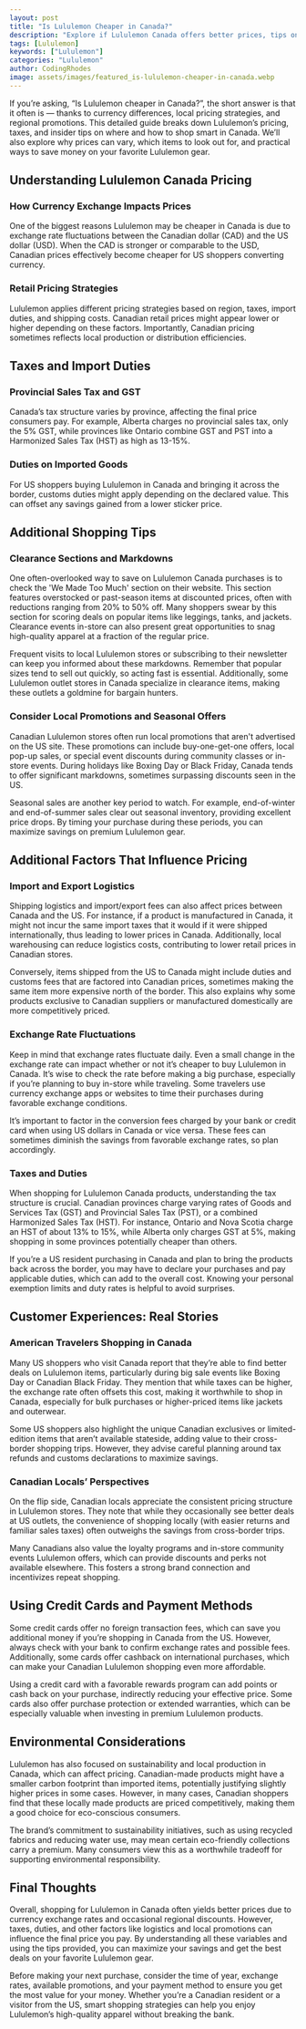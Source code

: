 ```yaml
---
layout: post
title: "Is Lululemon Cheaper in Canada?"
description: "Explore if Lululemon Canada offers better prices, tips on saving, and factors affecting costs for shoppers across borders."
tags: [Lululemon]
keywords: ["Lululemon"]
categories: "Lululemon"
author: CodingRhodes
image: assets/images/featured_is-lululemon-cheaper-in-canada.webp
---
```


If you’re asking, “Is Lululemon cheaper in Canada?”, the short answer is that it often is — thanks to currency differences, local pricing strategies, and regional promotions. This detailed guide breaks down Lululemon’s pricing, taxes, and insider tips on where and how to shop smart in Canada. We’ll also explore why prices can vary, which items to look out for, and practical ways to save money on your favorite Lululemon gear.

## Understanding Lululemon Canada Pricing

### How Currency Exchange Impacts Prices

One of the biggest reasons Lululemon may be cheaper in Canada is due to exchange rate fluctuations between the Canadian dollar (CAD) and the US dollar (USD). When the CAD is stronger or comparable to the USD, Canadian prices effectively become cheaper for US shoppers converting currency.

### Retail Pricing Strategies

Lululemon applies different pricing strategies based on region, taxes, import duties, and shipping costs. Canadian retail prices might appear lower or higher depending on these factors. Importantly, Canadian pricing sometimes reflects local production or distribution efficiencies.

## Taxes and Import Duties

<ins class="adsbygoogle"
     style="display:block"
     data-ad-client="ca-pub-2784742237479601"
     data-ad-slot="3760872290"
     data-ad-format="auto"
     data-full-width-responsive="true"></ins>
<script>
     (adsbygoogle = window.adsbygoogle || []).push({});
</script>

### Provincial Sales Tax and GST

Canada’s tax structure varies by province, affecting the final price consumers pay. For example, Alberta charges no provincial sales tax, only the 5% GST, while provinces like Ontario combine GST and PST into a Harmonized Sales Tax (HST) as high as 13-15%.

### Duties on Imported Goods

For US shoppers buying Lululemon in Canada and bringing it across the border, customs duties might apply depending on the declared value. This can offset any savings gained from a lower sticker price.

## Additional Shopping Tips

### Clearance Sections and Markdowns

One often-overlooked way to save on Lululemon Canada purchases is to check the 'We Made Too Much' section on their website. This section features overstocked or past-season items at discounted prices, often with reductions ranging from 20% to 50% off. Many shoppers swear by this section for scoring deals on popular items like leggings, tanks, and jackets. Clearance events in-store can also present great opportunities to snag high-quality apparel at a fraction of the regular price.

Frequent visits to local Lululemon stores or subscribing to their newsletter can keep you informed about these markdowns. Remember that popular sizes tend to sell out quickly, so acting fast is essential. Additionally, some Lululemon outlet stores in Canada specialize in clearance items, making these outlets a goldmine for bargain hunters.

### Consider Local Promotions and Seasonal Offers

Canadian Lululemon stores often run local promotions that aren't advertised on the US site. These promotions can include buy-one-get-one offers, local pop-up sales, or special event discounts during community classes or in-store events. During holidays like Boxing Day or Black Friday, Canada tends to offer significant markdowns, sometimes surpassing discounts seen in the US.

Seasonal sales are another key period to watch. For example, end-of-winter and end-of-summer sales clear out seasonal inventory, providing excellent price drops. By timing your purchase during these periods, you can maximize savings on premium Lululemon gear.

## Additional Factors That Influence Pricing

### Import and Export Logistics

Shipping logistics and import/export fees can also affect prices between Canada and the US. For instance, if a product is manufactured in Canada, it might not incur the same import taxes that it would if it were shipped internationally, thus leading to lower prices in Canada. Additionally, local warehousing can reduce logistics costs, contributing to lower retail prices in Canadian stores.

Conversely, items shipped from the US to Canada might include duties and customs fees that are factored into Canadian prices, sometimes making the same item more expensive north of the border. This also explains why some products exclusive to Canadian suppliers or manufactured domestically are more competitively priced.

### Exchange Rate Fluctuations

Keep in mind that exchange rates fluctuate daily. Even a small change in the exchange rate can impact whether or not it’s cheaper to buy Lululemon in Canada. It’s wise to check the rate before making a big purchase, especially if you’re planning to buy in-store while traveling. Some travelers use currency exchange apps or websites to time their purchases during favorable exchange conditions.

It’s important to factor in the conversion fees charged by your bank or credit card when using US dollars in Canada or vice versa. These fees can sometimes diminish the savings from favorable exchange rates, so plan accordingly.

### Taxes and Duties

When shopping for Lululemon Canada products, understanding the tax structure is crucial. Canadian provinces charge varying rates of Goods and Services Tax (GST) and Provincial Sales Tax (PST), or a combined Harmonized Sales Tax (HST). For instance, Ontario and Nova Scotia charge an HST of about 13% to 15%, while Alberta only charges GST at 5%, making shopping in some provinces potentially cheaper than others.

If you’re a US resident purchasing in Canada and plan to bring the products back across the border, you may have to declare your purchases and pay applicable duties, which can add to the overall cost. Knowing your personal exemption limits and duty rates is helpful to avoid surprises.

## Customer Experiences: Real Stories

<ins class="adsbygoogle"
     style="display:block"
     data-ad-client="ca-pub-2784742237479601"
     data-ad-slot="3760872290"
     data-ad-format="auto"
     data-full-width-responsive="true"></ins>
<script>
     (adsbygoogle = window.adsbygoogle || []).push({});
</script>

### American Travelers Shopping in Canada

Many US shoppers who visit Canada report that they’re able to find better deals on Lululemon items, particularly during big sale events like Boxing Day or Canadian Black Friday. They mention that while taxes can be higher, the exchange rate often offsets this cost, making it worthwhile to shop in Canada, especially for bulk purchases or higher-priced items like jackets and outerwear.

Some US shoppers also highlight the unique Canadian exclusives or limited-edition items that aren’t available stateside, adding value to their cross-border shopping trips. However, they advise careful planning around tax refunds and customs declarations to maximize savings.

### Canadian Locals’ Perspectives

On the flip side, Canadian locals appreciate the consistent pricing structure in Lululemon stores. They note that while they occasionally see better deals at US outlets, the convenience of shopping locally (with easier returns and familiar sales taxes) often outweighs the savings from cross-border trips.

Many Canadians also value the loyalty programs and in-store community events Lululemon offers, which can provide discounts and perks not available elsewhere. This fosters a strong brand connection and incentivizes repeat shopping.

## Using Credit Cards and Payment Methods

Some credit cards offer no foreign transaction fees, which can save you additional money if you’re shopping in Canada from the US. However, always check with your bank to confirm exchange rates and possible fees. Additionally, some cards offer cashback on international purchases, which can make your Canadian Lululemon shopping even more affordable.

Using a credit card with a favorable rewards program can add points or cash back on your purchase, indirectly reducing your effective price. Some cards also offer purchase protection or extended warranties, which can be especially valuable when investing in premium Lululemon products.

## Environmental Considerations

Lululemon has also focused on sustainability and local production in Canada, which can affect pricing. Canadian-made products might have a smaller carbon footprint than imported items, potentially justifying slightly higher prices in some cases. However, in many cases, Canadian shoppers find that these locally made products are priced competitively, making them a good choice for eco-conscious consumers.

The brand’s commitment to sustainability initiatives, such as using recycled fabrics and reducing water use, may mean certain eco-friendly collections carry a premium. Many consumers view this as a worthwhile tradeoff for supporting environmental responsibility.

<ins class="adsbygoogle"
     style="display:block"
     data-ad-client="ca-pub-2784742237479601"
     data-ad-slot="3760872290"
     data-ad-format="auto"
     data-full-width-responsive="true"></ins>
<script>
     (adsbygoogle = window.adsbygoogle || []).push({});
</script>

## Final Thoughts

Overall, shopping for Lululemon in Canada often yields better prices due to currency exchange rates and occasional regional discounts. However, taxes, duties, and other factors like logistics and local promotions can influence the final price you pay. By understanding all these variables and using the tips provided, you can maximize your savings and get the best deals on your favorite Lululemon gear.

Before making your next purchase, consider the time of year, exchange rates, available promotions, and your payment method to ensure you get the most value for your money. Whether you’re a Canadian resident or a visitor from the US, smart shopping strategies can help you enjoy Lululemon’s high-quality apparel without breaking the bank.
